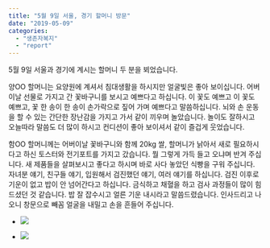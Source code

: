 ```yaml
---
title: "5월 9일 서울, 경기 할머니 방문"
date: "2019-05-09"
categories: 
  - "생존자복지"
  - "report"
---
```


5월 9일 서울과 경기에 계시는 할머니 두 분을 뵈었습니다.

양OO 할머니는 요양원에 계셔서 침대생활을 하시지만 얼굴빛은 좋아 보이십니다. 어버이날 선물로 가지고 간 꽃바구니를 보시고 예쁘다고 하십니다. 이 꽃도 예쁘고 이 꽃도 예쁘고, 꽃 한 송이 한 송이 손가락으로 짚어 가며 예쁘다고 말씀하십니다. 뇌와 손 운동을 할 수 있는 간단한 장난감을 가지고 가서 같이 끼우며 놀았습니다. 놀이도 잘하시고 오늘따라 말씀도 더 많이 하시고 컨디션이 좋아 보이셔서 같이 즐겁게 웃었습니다.

함OO 할머니께는 어버이날 꽃바구니와 함께 20kg 쌀, 할머니가 낡아서 새로 필요하시다고 하신 토스터와 전기포트를 가지고 갔습니다. 뭘 그렇게 가득 들고 오냐며 반겨 주십니다. 새 제품들을 살펴보시고 좋다고 하시며 바로 사다 놓았던 식빵을 구워 주십니다. 자녀분 얘기, 친구들 얘기, 입원해서 검진했던 얘기, 여러 얘기를 하십니다. 검진 이후로 기운이 없고 밥이 안 넘어간다고 하십니다. 금식하고 채혈을 하고 검사 과정들이 많이 힘드셨던 것 같습니다. 밥 잘 잡수시고 얼른 기운 내시라고 말씀드렸습니다. 인사드리고 나오니 창문으로 빼꼼 얼굴을 내밀고 손을 흔들어 주십니다.

- ![](https://r2.womenandwar.net/2019/05/20190509_160332_HDR-1024x768.jpg)
    
- ![](https://r2.womenandwar.net/2019/05/사본-20190509_164945_HDR-1-1024x987.jpg)
